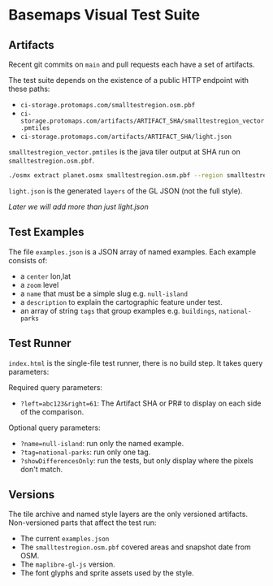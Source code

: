 # Basemaps Visual Test Suite

## Artifacts

Recent git commits on `main` and pull requests each have a set of artifacts.

The test suite depends on the existence of a public HTTP endpoint with these paths:

* `ci-storage.protomaps.com/smalltestregion.osm.pbf`
* `ci-storage.protomaps.com/artifacts/ARTIFACT_SHA/smalltestregion_vector.pmtiles`
* `ci-storage.protomaps.com/artifacts/ARTIFACT_SHA/light.json`

`smalltestregion_vector.pmtiles` is the java tiler output at SHA run on `smalltestregion.osm.pbf`.

```sh
./osmx extract planet.osmx smalltestregion.osm.pbf --region smalltestregion.geojson
```

`light.json` is the generated `layers` of the GL JSON (not the full style).

*Later we will add more than just light.json*

## Test Examples

The file `examples.json` is a JSON array of named examples. Each example consists of:

* a `center` lon,lat
* a `zoom` level
* a `name` that must be a simple slug e.g. `null-island`
* a `description` to explain the cartographic feature under test.
* an array of string `tags` that group examples e.g. `buildings`, `national-parks`

## Test Runner

`index.html` is the single-file test runner, there is no build step. It takes query parameters:

Required query parameters:

* `?left=abc123&right=61`: The Artifact SHA or PR# to display on each side of the comparison.

Optional query parameters:

* `?name=null-island`: run only the named example.
* `?tag=national-parks`: run only one tag.
* `?showDifferencesOnly`: run the tests, but only display where the pixels don't match.

## Versions

The tile archive and named style layers are the only versioned artifacts. Non-versioned parts that affect the test run:

* The current `examples.json`
* The `smalltestregion.osm.pbf` covered areas and snapshot date from OSM.
* The `maplibre-gl-js` version.
* The font glyphs and sprite assets used by the style.